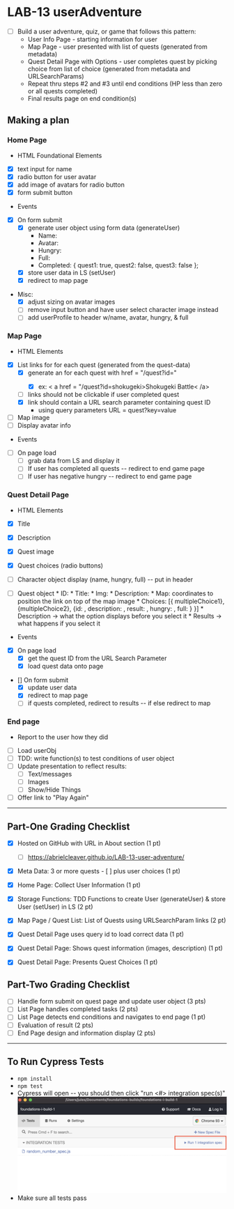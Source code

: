 # LAB-13 userAdventure 
- [ ] Build a user adventure, quiz, or game that follows this pattern:
    * User Info Page - starting information for user
    * Map Page - user presented with list of quests (generated from metadata)
    * Quest Detail Page with Options - user completes quest by picking choice from list of choice (generated from metadata and URLSearchParams)
    * Repeat thru steps #2 and #3 until end conditions (HP less than zero or all quests completed)
    * Final results page on end condition(s)

## Making a plan

### Home Page
* HTML Foundational Elements
- [x] text input for name
- [x] radio button for user avatar
- [x] add image of avatars for radio button
- [x] form submit button
* Events
 - [x] On form submit
    - [x] generate user object using form data (generateUser)
        * Name:
        * Avatar:
        * Hungry:
        * Full:
        * Completed: { quest1: true, quest2: false, quest3: false };
    - [x] store user data in LS (setUser)
    - [x] redirect to map page

* Misc:
    - [x] adjust sizing on avatar images
    - [ ] remove input button and have user select character image instead
    - [ ] add userProfile to header w/name, avatar, hungry, & full

### Map Page
* HTML Elements
- [x] List links for for each quest (generated from the quest-data)
    - [x] generate an <a> for each quest with href = "/quest?id=<questId>"
      - [x] ex: < a href = "/quest?id=shokugeki>Shokugeki Battle< /a>
    - [ ] links should not be clickable if user completed quest
    - [x] link should contain a URL search parameter containing quest ID
        * using query parameters URL = quest?key=value
- [ ] Map image
- [ ] Display avatar info

* Events
- [ ] On page load
    - [ ] grab data from LS and display it
    - [ ] If user has completed all quests -- redirect to end game page
    - [ ] If user has negative hungry -- redirect to end game page

### Quest Detail Page
* HTML Elements
- [x] Title
- [x] Description
- [x] Quest image
- [x] Quest choices (radio buttons)

- [ ] Character object display (name, hungry, full) -- put in header
- [ ] Quest object
        * ID:
        * Title:
        * Img:
        * Description:
        * Map: coordinates to position the link on top of the map image
        * Choices: [{ multipleChoice1}, {multipleChoice2}, {id: , description: , result: , hungry: , full: } }] 
        * Description -> what the option displays before you select it
        * Results -> what happens if you select it

* Events
- [x] On page load
    - [x] get the quest ID from the URL Search Parameter
    - [x] load quest data onto page
- [] On form submit
    - [x] update user data
    - [x] redirect to map page
    - [ ] if quests completed, redirect to results -- if else redirect to map

### End page
* Report to the user how they did
- [ ] Load userObj
- [ ] TDD: write function(s) to test conditions of user object
- [ ] Update presentation to reflect results:
    - [ ] Text/messages
    - [ ] Images
    - [ ] Show/Hide Things
- [ ] Offer link to "Play Again"
---

## Part-One Grading Checklist

- [x] Hosted on GitHub with URL in About section (1 pt)
    - [ ] https://abrielcleaver.github.io/LAB-13-user-adventure/
- [x] Meta Data: 3 or more quests 
        - [ ] plus user choices	(1 pt)
- [x] Home Page: Collect User Information	(1 pt)
- [x] Storage Functions: TDD Functions to create User (generateUser) & store User (setUser) in LS (2 pt)
- [x] Map Page / Quest List: List of Quests using URLSearchParam links (2 pt)
- [x] Quest Detail Page uses query id to load correct data (1 pt)
- [x] Quest Detail Page: Shows quest information (images, description)	(1 pt)
- [x] Quest Detail Page: Presents Quest Choices	(1 pt)


## Part-Two Grading Checklist

- [ ] Handle form submit on quest page and update user object (3 pts)
- [ ] List Page handles completed tasks	(2 pts)
- [ ] List Page detects end conditions and navigates to end page (1 pt)
- [ ] Evaluation of result (2 pts)
- [ ] End Page design and information display (2 pts)
---

## To Run Cypress Tests
* `npm install`
* `npm test`
* Cypress will open -- you should then click "run <#> integration spec(s)"
    ![](cypress.png)
* Make sure all tests pass